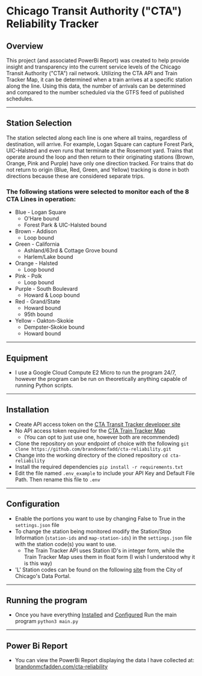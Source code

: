 # Chicago Transit Authority ("CTA") Reliability Tracker

## Overview
This project (and associated PowerBi Report) was created to help provide insight and transparency into the current service levels of the Chicago Transit Authority ("CTA") rail network. Utilizing the CTA API and Train Tracker Map, it can be determined when a train arrives at a specific station along the line. Using this data, the number of arrivals can be determined and compared to the number scheduled via the GTFS feed of published schedules.

---

## Station Selection 
The station selected along each line is one where all trains, regardless of destination, will arrive. For example, Logan Square can capture Forest Park, UIC-Halsted and even runs that terminate at the Rosemont yard. Trains that operate around the loop and then return to their originating stations (Brown, Orange, Pink and Purple) have only one direction tracked. For trains that do not return to origin (Blue, Red, Green, and Yellow) tracking is done in both directions because these are considered separate trips. 

### The following stations were selected to monitor each of the 8 CTA Lines in operation:
* Blue - Logan Square
    * O'Hare bound
    * Forest Park & UIC-Halsted bound
* Brown - Addison
    * Loop bound
* Green - California
    * Ashland/63rd & Cottage Grove bound
    * Harlem/Lake bound
* Orange - Halsted
    * Loop bound
* Pink - Polk
    * Loop bound
* Purple - South Boulevard
    * Howard & Loop bound
* Red - Grand/State
    * Howard bound
    * 95th bound
* Yellow - Oakton-Skokie
    * Dempster-Skokie bound
    * Howard bound

---

## Equipment
* I use a Google Cloud Compute E2 Micro to run the program 24/7, however the program can be run on theoretically anything capable of running Python scripts.

---

## Installation
* Create API access token on the [CTA Transit Tracker developer site](https://www.transitchicago.com/developers/traintracker/) 
* No API access token required for the [CTA Train Tracker Map](https://www.transitchicago.com/traintrackermap/)
    * (You can opt to just use one, however both are recommended)
* Clone the repository on your endpoint of choice with the following `git clone https://github.com/brandonmcfadd/cta-reliability.git`
* Change into the working directory of the cloned repository `cd cta-reliability`
* Install the required dependencies `pip install -r requirements.txt`
* Edit the file named `.env_example` to include your API Key and Default File Path. Then rename this file to `.env`

---

## Configuration
* Enable the portions you want to use by changing False to True in the `settings.json` file
* To change the station being monitored modify the Station/Stop Information (`station-ids` and `map-station-ids`) in the `settings.json` file with the station code(s) you want to use. 
    * The Train Tracker API uses Station ID's in integer form, while the Train Tracker Map uses them in float form (I wish I understood why it is this way)
* 'L' Station codes can be found on the following [site](https://data.cityofchicago.org/Transportation/CTA-System-Information-List-of-L-Stops/8pix-ypme) from the City of Chicago's Data Portal.

---

## Running the program
* Once you have everything [Installed](#Installation) and [Configured](#Configuration) Run the main program `python3 main.py`

---

## Power Bi Report
* You can view the PowerBi Report displaying the data I have collected at:<br>[brandonmcfadden.com/cta-reliability](https://brandonmcfadden.com/cta-reliability)